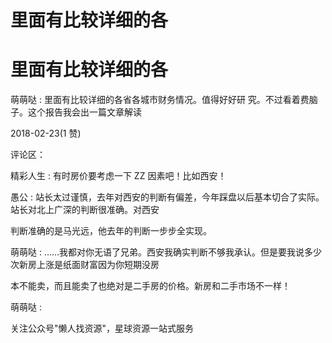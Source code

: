 # 里面有比较详细的各

# 里面有比较详细的各

萌萌哒 : 里面有比较详细的各省各城市财务情况。值得好好研 究。不过看着费脑子。这个报告我会出一篇文章解读

2018-02-23(1 赞)

评论区：

精彩人生 : 有时房价要考虑一下 ZZ 因素吧！比如西安！

愚公 : 站长太过谨慎，去年对西安的判断有偏差，今年踩盘以后基本切合了实际。站长对北上广深的判断很准确。对西安

判断准确的是马光远，他去年的判断一步步全实现。

萌萌哒 : ……我都对你无语了兄弟。西安我确实判断不够我承认。但是要我说多少次新房上涨是纸面财富因为你短期没房

本不能卖，而且能卖了也绝对是二手房的价格。新房和二手市场不一样！

萌萌哒 :

关注公众号"懒人找资源"，星球资源一站式服务